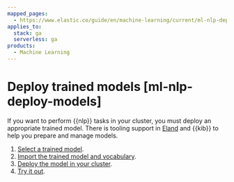 ```yaml
---
mapped_pages:
  - https://www.elastic.co/guide/en/machine-learning/current/ml-nlp-deploy-models.html
applies_to:
  stack: ga
  serverless: ga
products:
  - Machine Learning
---
```


# Deploy trained models [ml-nlp-deploy-models]

If you want to perform {{nlp}} tasks in your cluster, you must deploy an appropriate trained model. There is tooling support in [Eland](https://github.com/elastic/eland) and {{kib}} to help you prepare and manage models.

1. [Select a trained model](ml-nlp-select-model.md).
2. [Import the trained model and vocabulary](ml-nlp-import-model.md).
3. [Deploy the model in your cluster](ml-nlp-deploy-model.md).
4. [Try it out](ml-nlp-test-inference.md).
